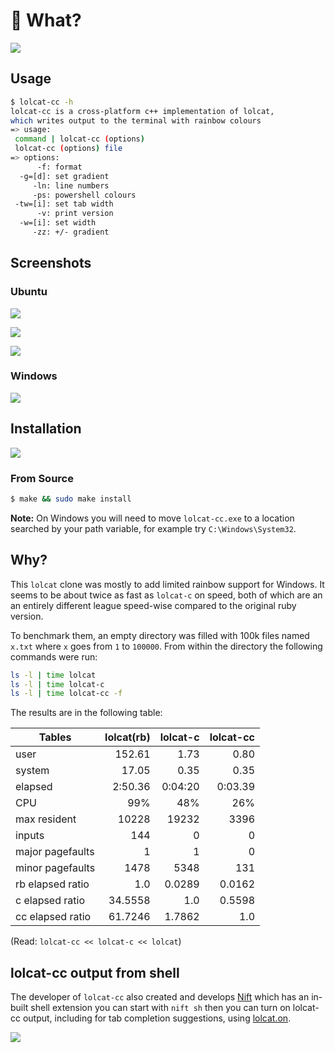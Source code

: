 # 🌈 What?

![](./mascot.png)

## Usage 
```bash
$ lolcat-cc -h
lolcat-cc is a cross-platform c++ implementation of lolcat, 
which writes output to the terminal with rainbow colours
=> usage:
 command | lolcat-cc (options)
 lolcat-cc (options) file
=> options:
      -f: format
  -g=[d]: set gradient
     -ln: line numbers
     -ps: powershell colours
 -tw=[i]: set tab width
      -v: print version
  -w=[i]: set width
     -zz: +/- gradient
 ```

## Screenshots
### Ubuntu
![](./screenshot-help.png)

![](./screenshot.png)

![](./screenshot-zigzag.png)

### Windows
![](./screenshot-windows.png)

## Installation

![](./rainbow-cat.png)

### From Source

```bash
$ make && sudo make install
```

**Note:** On Windows you will need to move `lolcat-cc.exe` to a location searched by your path variable, for example try `C:\Windows\System32`.

## Why?

This `lolcat` clone was mostly to add limited rainbow support for Windows. It seems to be about twice as fast as `lolcat-c` on speed, both of which are an an entirely different league speed-wise compared to the original ruby version.

To benchmark them, an empty directory was filled with 100k files named `x.txt` where `x` goes from `1` to `100000`. From within the directory the following commands were run:

```bash
ls -l | time lolcat
ls -l | time lolcat-c
ls -l | time lolcat-cc -f
```

The results are in the following table:

| Tables           | lolcat(rb) | lolcat-c   | lolcat-cc  |
| ---------------- | ----------:| ----------:| ----------:|
| user             | 152.61     | 1.73       | 0.80       |
| system           | 17.05      | 0.35       | 0.35       |
| elapsed          | 2:50.36    | 0:04:20    | 0:03.39    |
| CPU              | 99%        | 48%        | 26%        |
| max resident     | 10228      | 19232      | 3396       |
| inputs           | 144        | 0          | 0          |
| major pagefaults | 1          | 1          | 0          |
| minor pagefaults | 1478       | 5348       | 131        |
| rb elapsed ratio | 1.0        | 0.0289     | 0.0162     |
| c elapsed ratio  | 34.5558    | 1.0        | 0.5598     |
| cc elapsed ratio | 61.7246    | 1.7862     | 1.0        |

(Read: ```lolcat-cc << lolcat-c << lolcat```)

## lolcat-cc output from shell 

The developer of `lolcat-cc` also created and develops [Nift](https://nift.dev) which has an in-built shell extension you can start with `nift sh` then you can turn on lolcat-cc output, including for tab completion suggestions, using [lolcat.on](https://nift.dev/docs/fns/lolcat.on.html).

![](./rainbow-lion.png)

